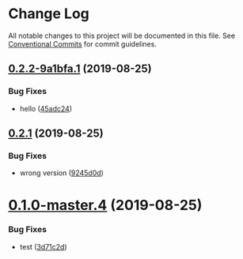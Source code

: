 # Change Log

All notable changes to this project will be documented in this file.
See [Conventional Commits](https://conventionalcommits.org) for commit guidelines.

## [0.2.2-9a1bfa.1](https://github.com/christoferolaison/skapa/compare/@skapa/test-package@0.2.1...@skapa/test-package@0.2.2-9a1bfa.1) (2019-08-25)

### Bug Fixes

- hello ([45adc24](https://github.com/christoferolaison/skapa/commit/45adc24))

## [0.2.1](https://github.com/christoferolaison/skapa/compare/@skapa/test-package@0.1.0-master.4...@skapa/test-package@0.2.1) (2019-08-25)

### Bug Fixes

- wrong version ([9245d0d](https://github.com/christoferolaison/skapa/commit/9245d0d))

# [0.1.0-master.4](https://github.com/christoferolaison/skapa/compare/@skapa/test-package@0.1.0-master.3...@skapa/test-package@0.1.0-master.4) (2019-08-25)

### Bug Fixes

- test ([3d71c2d](https://github.com/christoferolaison/skapa/commit/3d71c2d))
